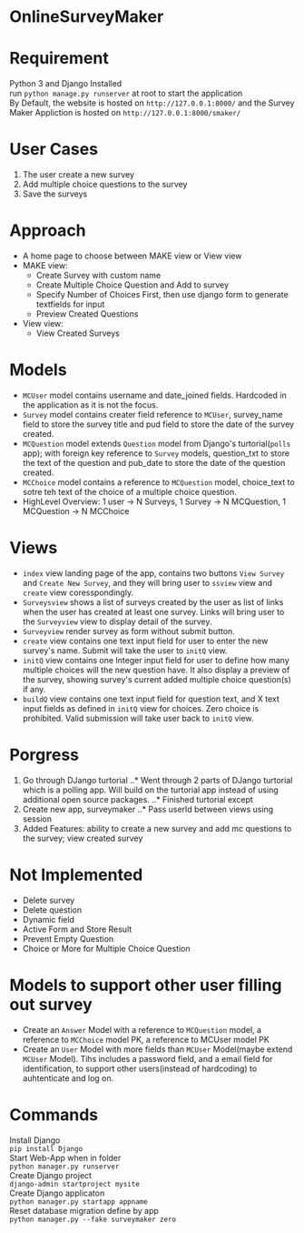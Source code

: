 # OnlineSurveyMaker

# Requirement
Python 3 and Django Installed \
run `python manage.py runserver` at root to start the application \
By Default, the website is hosted on `http://127.0.0.1:8000/` and the Survey Maker Appliction is hosted on `http://127.0.0.1:8000/smaker/`

# User Cases
1. The user create a new survey
2. Add multiple choice questions to the survey 
3. Save the surveys

# Approach
* A home page to choose between MAKE view or View view
* MAKE view:
    * Create Survey with custom name
    * Create Multiple Choice Question and Add to survey
    * Specify Number of Choices First, then use django form to generate textfields for input
    * Preview Created Questions
* View view:
    * View Created Surveys

# Models
* `MCUser` model contains username and date_joined fields. Hardcoded in the application as it is not the focus.
* `Survey` model contains creater field reference to `MCUser`, survey_name field to store the survey title and pud field to store the date of the survey created.
* `MCQuestion` model extends `Question` model from Django's turtorial(`polls` app); with foreign key reference to `Survey` models, question_txt to store the text of the question and pub_date to store the date of the question created.
* `MCChoice` model contains a reference to `MCQuestion` model, choice_text to sotre teh text of the choice of a multiple choice question.
* HighLevel Overview: 1 user -> N Surveys, 1 Survey -> N MCQuestion, 1 MCQuestion -> N MCChoice

# Views
* `index` view landing page of the app, contains two buttons `View Survey` and `Create New Survey`, and they will bring user to `ssview` view and `create` view coresspondingly.
* `Surveysview` shows a list of surveys created by the user as list of links when the user has created at least one survey. Links will bring user to the `Surveyview` view to display detail of the survey.
* `Surveyview` render survey as form without submit button.
* `create` view contains one text input field for user to enter the new survey's name. Submit will take the user to `initQ` view.
* `initQ` view contains one Integer input field for user to define how many multiple choices will the new question have. It also display a preview of the survey, showing survey's current added multiple choice question(s) if any.
* `buildQ` view contains one text input field for question text, and X text input fields as defined in `initQ` view for choices. Zero choice is prohibited. Valid submission will take user back to `initQ` view.

# Porgress
1. Go through DJango turtorial
..* Went through 2 parts of DJango turtorial which is a polling app. Will build on the turtorial app instead of using additional open source packages.
..* Finished turtorial except
2. Create new app, surveymaker
..* Pass userId between views using session
3. Added Features: ability to create a new survey and add mc questions to the survey; view created survey

# Not Implemented
* Delete survey
* Delete question
* Dynamic field
* Active Form and Store Result
* Prevent Empty Question
* Choice or More for Multiple Choice Question

# Models to support other user filling out survey
* Create an `Answer` Model with a reference to `MCQuestion` model, a reference to `MCChoice` model PK, a reference to MCUser model PK
* Create an `User` Model with more fields than `MCUser` Model(maybe extend `MCUser` Model). Tihs includes a password field, and a email field for identification, to support other users(instead of hardcoding) to auhtenticate and log on. 



# Commands
Install Django \
`pip install Django` \
Start Web-App when in folder \
`python manager.py runserver` \
Create Django project \
`django-admin startproject mysite` \
Create Django applicaton \
`python manager.py startapp appname` \
Reset database migration define by app \
`python manager.py --fake surveymaker zero` 
